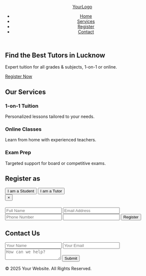 <!DOCTYPE html>
<html lang="en">
<head>
  <meta charset="UTF-8" />
  <meta name="viewport" content="width=device-width, initial-scale=1.0"/>
  <title>The Tuition Teacher Clone</title>
  <script src="https://cdn.tailwindcss.com?plugins=forms,typography,aspect-ratio,line-clamp"></script>
  <style>
    html { scroll-behavior: smooth; }
  </style>
</head>
<body class="bg-gray-50 text-gray-800">

  <!-- Header -->
  <header class="bg-white shadow-md">
    <div class="container mx-auto px-6 py-4 flex justify-between items-center">
      <a href="#" class="text-2xl font-bold">YourLogo</a>
      <nav>
        <ul class="flex space-x-6">
          <li><a href="#" class="hover:text-blue-600">Home</a></li>
          <li><a href="#services" class="hover:text-blue-600">Services</a></li>
          <li><a href="#register" class="hover:text-blue-600">Register</a></li>
          <li><a href="#contact" class="hover:text-blue-600">Contact</a></li>
        </ul>
      </nav>
    </div>
  </header>

  <!-- Hero -->
  <section class="bg-blue-600 text-white py-20">
    <div class="container mx-auto px-6 text-center">
      <h1 class="text-4xl font-extrabold mb-4">Find the Best Tutors in Lucknow</h1>
      <p class="text-lg mb-8">Expert tuition for all grades & subjects, 1-on-1 or online.</p>
      <a href="#register" class="bg-white text-blue-600 px-8 py-3 font-semibold rounded">Register Now</a>
    </div>
  </section>

  <!-- Services -->
  <section id="services" class="py-16">
    <div class="container mx-auto px-6">
      <h2 class="text-3xl font-bold text-center mb-12">Our Services</h2>
      <div class="grid md:grid-cols-3 gap-8">
        <div class="bg-white p-6 rounded-lg shadow">
          <h3 class="text-xl font-semibold mb-2">1-on-1 Tuition</h3>
          <p>Personalized lessons tailored to your needs.</p>
        </div>
        <div class="bg-white p-6 rounded-lg shadow">
          <h3 class="text-xl font-semibold mb-2">Online Classes</h3>
          <p>Learn from home with experienced teachers.</p>
        </div>
        <div class="bg-white p-6 rounded-lg shadow">
          <h3 class="text-xl font-semibold mb-2">Exam Prep</h3>
          <p>Targeted support for board or competitive exams.</p>
        </div>
      </div>
    </div>
  </section>

  <!-- Register Section -->
  <section id="register" class="py-16 bg-gray-100">
    <div class="container mx-auto px-6 text-center">
      <h2 class="text-3xl font-bold mb-8">Register as</h2>
      <div class="flex flex-col md:flex-row justify-center gap-8">
        <button onclick="openModal('student')" class="bg-blue-600 text-white px-8 py-4 rounded shadow hover:bg-blue-700">I am a Student</button>
        <button onclick="openModal('tutor')" class="bg-green-600 text-white px-8 py-4 rounded shadow hover:bg-green-700">I am a Tutor</button>
      </div>
    </div>
  </section>

  <!-- Registration Modals -->
  <div id="modalOverlay" class="hidden fixed inset-0 bg-black bg-opacity-50 flex items-center justify-center z-50">
    <div class="bg-white p-8 rounded-lg w-full max-w-md relative">
      <button onclick="closeModal()" class="absolute top-2 right-3 text-gray-500 text-xl">&times;</button>
      <h3 id="modalTitle" class="text-2xl font-bold mb-4"></h3>
      <form id="dynamicForm" method="POST" class="space-y-4">
        <input type="hidden" name="_subject" value="New Registration Submission" />
        <input type="text" name="Full Name" placeholder="Full Name" class="w-full border p-3 rounded" required>
        <input type="email" name="Email" placeholder="Email Address" class="w-full border p-3 rounded" required>
        <input type="tel" name="Phone" placeholder="Phone Number" class="w-full border p-3 rounded" required>
        <input type="text" name="Details" id="extraField" placeholder="" class="w-full border p-3 rounded" required>
        <button type="submit" class="w-full bg-blue-600 text-white py-3 rounded font-semibold">Register</button>
      </form>
    </div>
  </div>

  <!-- Contact Form -->
  <section id="contact" class="bg-gray-100 py-16">
    <div class="container mx-auto px-6 max-w-lg">
      <h2 class="text-3xl font-bold mb-6 text-center">Contact Us</h2>
      <form action="https://formspree.io/f/xrbleged" method="POST" class="space-y-4">
        <input type="hidden" name="_subject" value="Contact Form Submission" />
        <input type="text" name="Name" placeholder="Your Name" class="w-full border p-3 rounded" required />
        <input type="email" name="Email" placeholder="Your Email" class="w-full border p-3 rounded" required />
        <textarea name="Message" placeholder="How can we help?" class="w-full border p-3 rounded" required></textarea>
        <button class="w-full bg-blue-600 text-white py-3 rounded font-semibold">Submit</button>
      </form>
    </div>
  </section>

  <!-- Footer -->
  <footer class="bg-white py-6 text-center">
    <p>&copy; 2025 Your Website. All Rights Reserved.</p>
  </footer>

  <!-- Modal Script -->
  <script>
    document.addEventListener("DOMContentLoaded", function () {
      const modalOverlay = document.getElementById('modalOverlay');
      const modalTitle = document.getElementById('modalTitle');
      const extraField = document.getElementById('extraField');
      const dynamicForm = document.getElementById('dynamicForm');

      window.openModal = function(type) {
        modalOverlay.classList.remove('hidden');
        if (type === 'student') {
          modalTitle.innerText = 'Register as Student';
          extraField.placeholder = 'Class / Subjects Needed';
          dynamicForm.action = 'https://formspree.io/f/xrbleged';
        } else {
          modalTitle.innerText = 'Register as Tutor';
          extraField.placeholder = 'Subjects You Teach';
          dynamicForm.action = 'https://formspree.io/f/xgvzoekl';
        }
      }

      window.closeModal = function() {
        modalOverlay.classList.add('hidden');
      }
    });
  </script>
</body>
</html>
